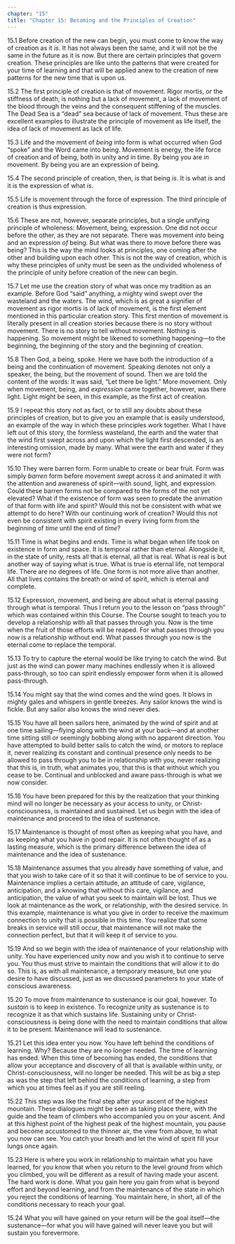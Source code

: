 ```yaml
---
chapter: "15"
title: "Chapter 15: Becoming and the Principles of Creation"
---
```


15.1 Before creation of the new can begin, you must come to know the way
of creation as it *is*. It has not always been the same, and it will not
be the same in the future as it is now. But there are certain principles
that govern creation. These principles are like unto the patterns that
were created for your time of learning and that will be applied anew to
the creation of new patterns for the new time that is upon us. 

15.2 The first principle of creation is that of movement. Rigor mortis,
or the stiffness of death, is nothing but a lack of movement, a lack of
movement of the blood through the veins and the consequent stiffening of
the muscles. The Dead Sea is a “dead” sea because of lack of movement.
Thus these are excellent examples to illustrate the principle of
movement as life itself, the idea of lack of movement as lack of life.

15.3 Life and the movement of *being* into form is what occurred when God
“spoke” and the Word came into being. Movement is energy, the life force
of creation and of being, both in unity and in time. By being you are *in*
movement. By being you are an expression of being. 

15.4 The second principle of creation, then, is that being *is*. It is
what *is* and it is the expression of what *is*. 

15.5 Life is movement through the force of expression. The third
principle of creation is thus expression.

15.6 These are not, however, separate principles, but a single unifying
principle of wholeness: Movement, being, expression. One did not occur
before the other, as they are not separate. There was movement *into*
being and an expression *of* being. But what was there to move before
there was being? This is the way the mind looks at principles, one
coming after the other and building upon each other. This is not the way
of creation, which is why these principles of unity must be seen as the
undivided wholeness of the principle of unity before creation of the new
can begin. 

15.7 Let me use the creation story of what was once my tradition as an
example. Before God “said” anything, a mighty wind swept over the
wasteland and the waters. The wind, which is as great a signifier of
movement as rigor mortis is of lack of movement, is the first element
mentioned in this particular creation story. This first mention of
movement is literally present in all creation stories because there is
no story without movement. There is no story to tell without movement.
Nothing is happening. So movement might be likened to something
happening—to the beginning, the beginning of the story and the beginning
of creation. 

15.8 Then God, a being, spoke. Here we have both the introduction of a
being and the continuation of movement. Speaking denotes not only a
speaker, the being, but the movement of sound. Then we are told the
content of the words: It was said, “Let there be light.” More movement.
Only when movement, being, and *expression* came together, however, was
there light. Light might be seen, in this example, as the first act of
creation. 

15.9 I repeat this story not as fact, or to still any doubts about these
principles of creation, but to give you an example that is easily
understood, an example of the way in which these principles work
together. What I have left out of this story, the formless wasteland,
the earth and the water that the wind first swept across and upon which
the light first descended, is an interesting omission, made by many.
What were the earth and water if they were not form? 

15.10 They were barren form. Form unable to create or bear fruit.  Form
was simply *barren* form before movement swept across it and animated it
with the attention and awareness of spirit—with sound, light, and
expression. Could these barren forms not be compared to the forms of the
not yet elevated? What if the existence of form was seen to predate the
animation of that form with life and spirit? Would this not be
consistent with what we attempt to do here? With our continuing work of
creation? Would this not even be consistent with spirit existing in
every living form from the beginning of *time* until the end of *time*?

15.11 Time is what begins and ends. Time is what began when life took on
existence in form and space. It is temporal rather than eternal.
Alongside it, in the state of unity, rests all that is eternal, all that
is real. What is real is but another way of saying what is true. What is
true is eternal life, not temporal life. There are no degrees of life.
One form is not more alive than another. All that lives contains the
breath or wind of spirit, which is eternal and complete.

15.12 Expression, movement, and being are about what is eternal passing
through what is temporal. Thus I return you to the lesson on “pass
through” which was contained within this Course. The Course sought to
teach you to develop a relationship with all that passes through you.
Now is the time when the fruit of those efforts will be reaped. For what
passes through you now is a relationship without end. What passes
through you now is the eternal come to replace the temporal. 

15.13 To try to capture the eternal would be like trying to catch the
wind. But just as the wind can power many machines endlessly when it is
allowed pass-through, so too can spirit endlessly empower form when it
is allowed pass-through. 

15.14 You might say that the wind comes and the wind goes. It blows in
mighty gales and whispers in gentle breezes. Any sailor knows the wind
is fickle. But any sailor also knows the wind never dies. 

15.15 You have all been sailors here, animated by the wind of spirit and
at one time sailing—flying along with the wind at your back—and at
another time sitting still or seemingly bobbing along with no apparent
direction. You have attempted to build better sails to catch the wind,
or motors to replace it, never realizing its constant and continual
presence only needs to be allowed to pass through you to be in
relationship with you, never realizing that this is, in truth, what
animates you, that this is that without which you cease to be. Continual
and unblocked and aware pass-through is what we now consider.  

15.16 You have been prepared for this by the realization that your
thinking mind will no longer be necessary as your access to unity, or
Christ-consciousness, is maintained and sustained. Let us begin with the
idea of maintenance and proceed to the idea of sustenance.

15.17 Maintenance is thought of most often as keeping what you have, and
as keeping what you have in good repair. It is not often thought of as a
lasting measure, which is the primary difference between the idea of
maintenance and the idea of sustenance. 

15.18 Maintenance assumes that you already have something of value, and
that you wish to take care of it so that it will continue to be of
service to you. Maintenance implies a certain attitude, an attitude of
care, vigilance, anticipation, and a knowing that without this care,
vigilance, and anticipation, the value of what you seek to maintain will
be lost. Thus we look at maintenance as the work, or relationship, with
the desired service. In this example, maintenance is what you give in
order to receive the maximum connection to unity that is possible in
this time. You realize that some breaks in service will still occur,
that maintenance will not make the connection perfect, but that it will
keep it of service to you. 

15.19 And so we begin with the idea of maintenance of your relationship
with unity. You have experienced unity now and you wish it to continue
to serve you. You thus must strive to maintain the conditions that will
allow it to do so.  This is, as with all maintenance, a temporary
measure, but one you desire to have discussed, just as we discussed
parameters to your state of conscious awareness. 

15.20 To move from maintenance to sustenance is our goal, however. To
*sustain* is to keep in existence. To recognize unity as sustenance is to
recognize it as that which sustains life.  Sustaining unity or
Christ-consciousness is being done with the need to maintain conditions
that allow it to be present. Maintenance will lead to sustenance. 

15.21 Let this idea enter you now. You have left behind the conditions
of learning. Why? Because they are no longer needed. The time of
learning has ended. When this time of becoming has ended, the conditions
that allow your acceptance and discovery of all that is available within
unity, or Christ-consciousness, will no longer be needed. This will be
as big a step as was the step that left behind the conditions of
learning, a step from which you at times feel as if you are still
reeling. 

15.22 This step was like the final step after your ascent of the highest
mountain. These dialogues might be seen as taking place there, with the
guide and the team of climbers who accompanied you on your ascent. And
at this highest point of the highest peak of the highest mountain, you
pause and become accustomed to the thinner air, the view from above, to
what you now can see. You catch your breath and let the wind of spirit
fill your lungs once again. 

15.23 Here is where you work in relationship to maintain what you have
learned, for you know that when you return to the level ground from
which you climbed, you will be different as a result of having made your
ascent. The hard work is done. What you gain here you gain from what is
beyond effort and beyond learning, and from the maintenance of the state
in which you reject the conditions of learning. You maintain here, in
short, all of the conditions necessary to reach your goal.  

15.24 What you will have gained on your return will be the goal
itself—the sustenance—for what you will have gained will never leave you
but will sustain you forevermore.

